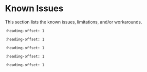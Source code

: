 # Known Issues

This section lists the known issues, limitations, and/or workarounds.

```{include} /release/known_issues/cannot_add_sdk_components.md
:heading-offset: 1
```

```{include} /release/known_issues/bluetooth_le_link.md
:heading-offset: 1
```

```{include} /release/known_issues/frdm_rework.md
:heading-offset: 1
```
```{include} ../../../../release/known_issues/examples_hello_world_ns_secure_faults_ns_and_secure_faults_trdc_ns_have_incorrect_library_path_in_gui_projects.md
:heading-offset: 1
```
```{include} ../../../../release/known_issues/max_blob_size_limitation_on_n11.md
:heading-offset: 1
```